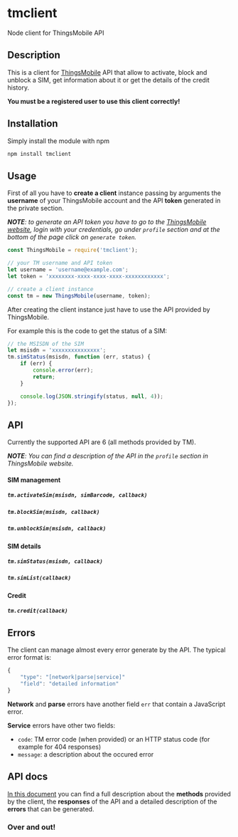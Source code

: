 # tmclient
Node client for ThingsMobile API

## Description
This is a client for [ThingsMobile](https://www.thingsmobile.com/) API that allow to activate, block and unblock a SIM, get information about it or get the details of the credit history.

**You must be a registered user to use this client correctly!**

## Installation
Simply install the module with npm
```bash
npm install tmclient
```

## Usage
First of all you have to **create a client** instance passing by arguments the **username** of your ThingsMobile account and the API **token** generated in the private section.

_**NOTE**: to generate an API token you have to go to the [ThingsMobile website](https://www.thingsmobile.com/), login with your credentials, go under `profile` section and at the bottom of the page click on `generate token`._

```javascript
const ThingsMobile = require('tmclient');

// your TM username and API token
let username = 'username@example.com';
let token = 'xxxxxxxx-xxxx-xxxx-xxxx-xxxxxxxxxxxx';

// create a client instance
const tm = new ThingsMobile(username, token);
```

After creating the client instance just have to use the API provided by ThingsMobile.

For example this is the code to get the status of a SIM:
```javascript
// the MSISDN of the SIM
let msisdn = 'xxxxxxxxxxxxxxx';
tm.simStatus(msisdn, function (err, status) {
    if (err) {
        console.error(err);
        return;
    }

    console.log(JSON.stringify(status, null, 4));
});
```

## API
Currently the supported API are 6 (all methods provided by TM).

_**NOTE**: You can find a description of the API in the `profile` section in ThingsMobile website._

#### SIM management

##### `tm.activateSim(msisdn, simBarcode, callback)`

##### `tm.blockSim(msisdn, callback)`

##### `tm.unblockSim(msisdn, callback)`

#### SIM details

##### `tm.simStatus(msisdn, callback)`

##### `tm.simList(callback)`

#### Credit

##### `tm.credit(callback)`

## Errors
The client can manage almost every error generate by the API.
The typical error format is:
```javascript
{
    "type": "[network|parse|service]"
    "field": "detailed information"
}
```

**Network** and **parse** errors have another field `err` that contain a JavaScript error.

**Service** errors have other two fields:
* `code`: TM error code (when provided) or an HTTP status code (for example for 404 responses)
* `message`: a description about the occured error

## API docs
[In this document](docs/API.md) you can find a full description about the **methods** provided by the client, the **responses** of the API and a detailed description of the **errors** that can be generated.

### Over and out!